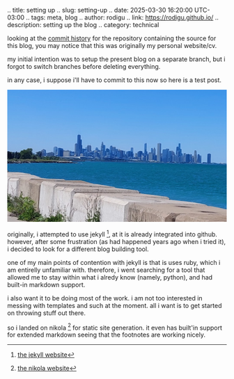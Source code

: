 .. title: setting up
.. slug: setting-up
.. date: 2025-03-30 16:20:00 UTC-03:00
.. tags: meta, blog
.. author: rodigu
.. link: https://rodigu.github.io/
.. description: setting up the blog
.. category: technical

looking at the [commit history](https://github.com/rodigu/rodigu.github.io/commits/master/) for the repository
containing the source for this blog, you may notice that this was originally my personal website/cv.

my initial intention was to setup the present blog on a separate branch,
but i forgot to switch branches before deleting everything.

in any case, i suppose i'll have to commit to this now so here is a test post.

![a photo i took while biking in chicago](../../images/2025-03-30_16-37_chicago-skyline-biking.png)

originally, i attempted to use jekyll [^1], at it is already integrated into github.
however, after some frustration (as had happened years ago when i tried it),
i decided to look for a different blog building tool.

[^1]: [the jekyll website](https://jekyllrb.com/)

one of my main points of contention with jekyll is that is uses ruby, which i am entirelly unfamiliar with.
therefore, i went searching for a tool that allowed me to stay within what i alredy know (namely, python),
and had built-in markdown support.

i also want it to be doing most of the work.
i am not too interested in messing with templates and such at the moment.
all i want is to get started on throwing stuff out there.

so i landed on nikola [^2] for static site generation.
it even has built'in support for extended markdown seeing that the footnotes are working nicely.


[^2]: [the nikola website](https://getnikola.com/)
